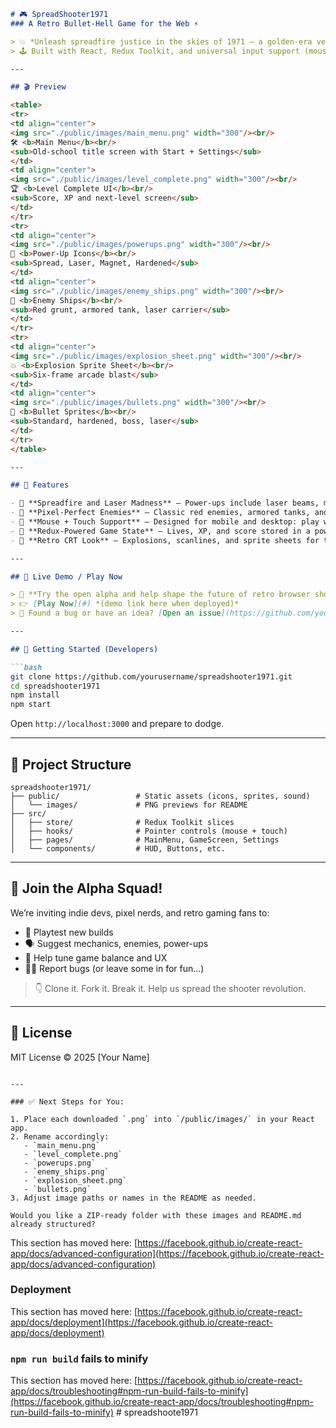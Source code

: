 ````markdown
# 🎮 SpreadShooter1971  
### A Retro Bullet-Hell Game for the Web ⚡

> 💥 *Unleash spreadfire justice in the skies of 1971 — a golden-era vertical shooter reborn for the browser.*  
> 🕹️ Built with React, Redux Toolkit, and universal input support (mouse + touch). No downloads. No gimmicks. Just arcade.

---

## 🎬 Preview

<table>
<tr>
<td align="center">
<img src="./public/images/main_menu.png" width="300"/><br/>
🛠️ <b>Main Menu</b><br/>
<sub>Old-school title screen with Start + Settings</sub>
</td>
<td align="center">
<img src="./public/images/level_complete.png" width="300"/><br/>
🏆 <b>Level Complete UI</b><br/>
<sub>Score, XP and next-level screen</sub>
</td>
</tr>
<tr>
<td align="center">
<img src="./public/images/powerups.png" width="300"/><br/>
🔋 <b>Power-Up Icons</b><br/>
<sub>Spread, Laser, Magnet, Hardened</sub>
</td>
<td align="center">
<img src="./public/images/enemy_ships.png" width="300"/><br/>
👾 <b>Enemy Ships</b><br/>
<sub>Red grunt, armored tank, laser carrier</sub>
</td>
</tr>
<tr>
<td align="center">
<img src="./public/images/explosion_sheet.png" width="300"/><br/>
💥 <b>Explosion Sprite Sheet</b><br/>
<sub>Six-frame arcade blast</sub>
</td>
<td align="center">
<img src="./public/images/bullets.png" width="300"/><br/>
🔫 <b>Bullet Sprites</b><br/>
<sub>Standard, hardened, boss, laser</sub>
</td>
</tr>
</table>

---

## 🚀 Features

- 🔫 **Spreadfire and Laser Madness** – Power-ups include laser beams, magnet boosts, and hardened bullets.
- 👾 **Pixel-Perfect Enemies** – Classic red enemies, armored tanks, and high-tech laser carriers.
- 🧲 **Mouse + Touch Support** – Designed for mobile and desktop: play with a tap or click.
- 💾 **Redux-Powered Game State** – Lives, XP, and score stored in a powerful global state.
- 🌌 **Retro CRT Look** – Explosions, scanlines, and sprite sheets for that arcade authenticity.

---

## 🧪 Live Demo / Play Now

> 🧃 **Try the open alpha and help shape the future of retro browser shooters.**  
> 👉 [Play Now](#) *(demo link here when deployed)*  
> 🐛 Found a bug or have an idea? [Open an issue](https://github.com/yourusername/spreadshooter1971/issues) or [join our discussion](https://github.com/yourusername/spreadshooter1971/discussions).

---

## 🧰 Getting Started (Developers)

```bash
git clone https://github.com/yourusername/spreadshooter1971.git
cd spreadshooter1971
npm install
npm start
````

Open `http://localhost:3000` and prepare to dodge.

---

## 📂 Project Structure

```text
spreadshooter1971/
├── public/                 # Static assets (icons, sprites, sound)
│   └── images/             # PNG previews for README
├── src/
│   ├── store/              # Redux Toolkit slices
│   ├── hooks/              # Pointer controls (mouse + touch)
│   ├── pages/              # MainMenu, GameScreen, Settings
│   └── components/         # HUD, Buttons, etc.
```

---

## 📢 Join the Alpha Squad!

We’re inviting indie devs, pixel nerds, and retro gaming fans to:

* 🧪 Playtest new builds
* 🗣 Suggest mechanics, enemies, power-ups
* 🧠 Help tune game balance and UX
* 🕵️‍♀️ Report bugs (or leave some in for fun...)

> 👇 Clone it. Fork it. Break it. Help us spread the shooter revolution.

---

## 📜 License

MIT License © 2025 \[Your Name]

```

---

### ✅ Next Steps for You:

1. Place each downloaded `.png` into `/public/images/` in your React app.
2. Rename accordingly:
   - `main_menu.png`
   - `level_complete.png`
   - `powerups.png`
   - `enemy_ships.png`
   - `explosion_sheet.png`
   - `bullets.png`
3. Adjust image paths or names in the README as needed.

Would you like a ZIP-ready folder with these images and README.md already structured?
```

This section has moved here: [https://facebook.github.io/create-react-app/docs/advanced-configuration](https://facebook.github.io/create-react-app/docs/advanced-configuration)

### Deployment

This section has moved here: [https://facebook.github.io/create-react-app/docs/deployment](https://facebook.github.io/create-react-app/docs/deployment)

### `npm run build` fails to minify

This section has moved here: [https://facebook.github.io/create-react-app/docs/troubleshooting#npm-run-build-fails-to-minify](https://facebook.github.io/create-react-app/docs/troubleshooting#npm-run-build-fails-to-minify)
#   s p r e a d s h o o t e 1 9 7 1 
 
 
